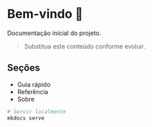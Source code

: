 # Bem-vindo 👋

Documentação inicial do projeto.

> Substitua este conteúdo conforme evoluir.

## Seções
- Guia rápido
- Referência
- Sobre

```bash
# Servir localmente
mkdocs serve
```
